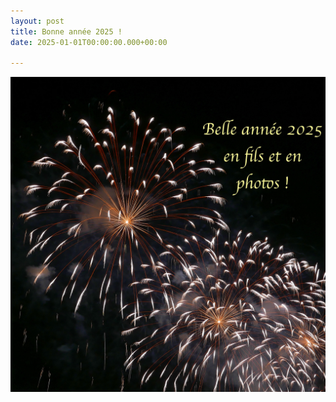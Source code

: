 ```yaml
---
layout: post
title: Bonne année 2025 !
date: 2025-01-01T00:00:00.000+00:00

---
```




![](/images/bonne_annee_2025.jpeg)
